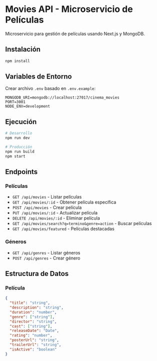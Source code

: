 # Movies API - Microservicio de Películas

Microservicio para gestión de películas usando Next.js y MongoDB.

## Instalación

```bash
npm install
```

## Variables de Entorno

Crear archivo `.env` basado en `.env.example`:

```env
MONGODB_URI=mongodb://localhost:27017/cinema_movies
PORT=3001
NODE_ENV=development
```

## Ejecución

```bash
# Desarrollo
npm run dev

# Producción
npm run build
npm start
```

## Endpoints

### Películas
- `GET /api/movies` - Listar películas
- `GET /api/movies/:id` - Obtener película específica
- `POST /api/movies` - Crear película
- `PUT /api/movies/:id` - Actualizar película
- `DELETE /api/movies/:id` - Eliminar película
- `GET /api/movies/search?q=termino&genre=action` - Buscar películas
- `GET /api/movies/featured` - Películas destacadas

### Géneros
- `GET /api/genres` - Listar géneros
- `POST /api/genres` - Crear género

## Estructura de Datos

### Película
```json
{
  "title": "string",
  "description": "string",
  "duration": "number",
  "genre": ["string"],
  "director": "string",
  "cast": ["string"],
  "releaseDate": "Date",
  "rating": "number",
  "posterUrl": "string",
  "trailerUrl": "string",
  "isActive": "boolean"
}
```